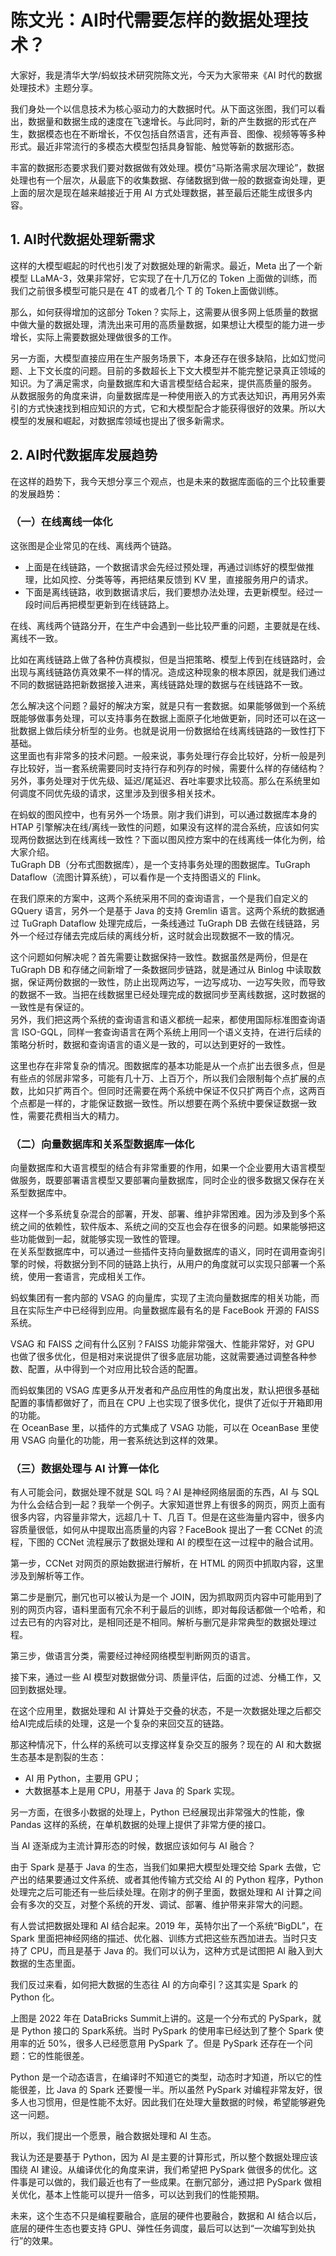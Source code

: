 # 陈文光：AI时代需要怎样的数据处理技术？

大家好，我是清华大学/蚂蚁技术研究院陈文光，今天为大家带来《AI 时代的数据处理技术》主题分享。

我们身处一个以信息技术为核心驱动力的大数据时代。从下面这张图，我们可以看出，数据量和数据生成的速度在飞速增长。与此同时，新的产生数据的形式在产生，数据模态也在不断增长，不仅包括自然语言，还有声音、图像、视频等等多种形式。最近非常流行的多模态大模型包括具身智能、触觉等新的数据形态。

丰富的数据形态要求我们要对数据做有效处理。模仿“马斯洛需求层次理论”，数据处理也有一个层次，从最底下的收集数据、存储数据到做一般的数据查询处理，更上面的层次是现在越来越接近于用 AI 方式处理数据，甚至最后还能生成很多内容。

## 1. AI时代数据处理新需求

这样的大模型崛起的时代也引发了对数据处理的新需求。最近，Meta 出了一个新模型 LLaMA-3，效果非常好，它实现了在十几万亿的 Token 上面做的训练，而我们之前很多模型可能只是在 4T 的或者几个 T 的 Token上面做训练。

那么，如何获得增加的这部分 Token？实际上，这需要从很多网上低质量的数据中做大量的数据处理，清洗出来可用的高质量数据，如果想让大模型的能力进一步增长，实际上需要数据处理做很多的工作。

另一方面，大模型直接应用在生产服务场景下，本身还存在很多缺陷，比如幻觉问题、上下文长度的问题。目前的多数超长上下文大模型并不能完整记录真正领域的知识。为了满足需求，向量数据库和大语言模型结合起来，提供高质量的服务。  
从数据服务的角度来讲，向量数据库是一种使用嵌入的方式表达知识，再用另外索引的方式快速找到相应知识的方式，它和大模型配合才能获得很好的效果。所以大模型的发展和崛起，对数据库领域也提出了很多新需求。

## 2. AI时代数据库发展趋势

在这样的趋势下，我今天想分享三个观点，也是未来的数据库面临的三个比较重要的发展趋势：

### （一）在线离线一体化

这张图是企业常见的在线、离线两个链路。

- 上面是在线链路，一个数据请求会先经过预处理，再通过训练好的模型做推理，比如风控、分类等等，再把结果反馈到 KV 里，直接服务用户的请求。
- 下面是离线链路，收到数据请求后，我们要想办法处理，去更新模型。经过一段时间后再把模型更新到在线链路上。

在线、离线两个链路分开，在生产中会遇到一些比较严重的问题，主要就是在线、离线不一致。

比如在离线链路上做了各种仿真模拟，但是当把策略、模型上传到在线链路时，会出现与离线链路仿真效果不一样的情况。造成这种现象的根本原因，就是我们通过不同的数据链路把新数据接入进来，离线链路处理的数据与在线链路不一致。

怎么解决这个问题？最好的解决方案，就是只有一套数据。如果能够做到一个系统既能够做事务处理，可以支持事务在数据上面原子化地做更新，同时还可以在这一批数据上做后续分析型的业务。也就是说用一份数据给在线离线链路的一致性打下基础。  
这里面也有非常多的技术问题。一般来说，事务处理行存会比较好，分析一般是列存比较好，当一套系统需要同时支持行存和列存的时候，需要什么样的存储结构？另外，事务处理对于优先级、延迟/尾延迟、吞吐率要求比较高。那么在系统里如何调度不同优先级的请求，这里涉及到很多相关技术。

在蚂蚁的图风控中，也有另外一个场景。刚才我们讲到，可以通过数据库本身的 HTAP 引擎解决在线/离线一致性的问题，如果没有这样的混合系统，应该如何实现两份数据达到在线离线一致性？下面以图风控方案中的在线离线一体化为例，给大家介绍。  
TuGraph DB（分布式图数据库），是一个支持事务处理的图数据库。TuGraph Dataflow（流图计算系统），可以看作是一个支持图语义的 Flink。

在我们原来的方案中，这两个系统采用不同的查询语言，一个是我们自定义的 GQuery 语言，另外一个是基于 Java 的支持 Gremlin 语言。这两个系统的数据通过 TuGraph Dataflow 处理完成后，一条线通过 TuGraph DB 去做在线链路，另外一个经过存储去完成后续的离线分析，这时就会出现数据不一致的情况。

这个问题如何解决呢？首先需要让数据保持一致性。数据虽然是两份，但是在TuGraph DB 和存储之间新增了一条数据同步链路，就是通过从 Binlog 中读取数据，保证两份数据的一致性，防止出现两边写，一边写成功、一边写失败，而导致的数据不一致。当把在线数据里已经处理完成的数据同步至离线数据，这时数据的一致性是有保证的。  
另外，我们把这两个系统的查询语言和语义都统一起来，都使用国际标准图查询语言 ISO-GQL，同样一套查询语言在两个系统上用同一个语义支持，在进行后续的策略分析时，数据和查询语言的语义是一致的，可以达到更好的一致性。

这里也存在非常复杂的情况。图数据库的基本功能是从一个点扩出去很多点，但是有些点的邻居非常多，可能有几十万、上百万个，所以我们会限制每个点扩展的点数，比如只扩两百个。但同时还需要在两个系统中保证不仅只扩两百个点，这两百个点都是一样的，才能保证数据一致性。所以想要在两个系统中要保证数据一致性，需要花费相当大的精力。

### （二）向量数据库和关系型数据库一体化

向量数据库和大语言模型的结合有非常重要的作用，如果一个企业要用大语言模型做服务，既要部署语言模型又要部署向量数据库，同时企业的很多数据又保存在关系型数据库中。

这样一个多系统复杂混合的部署，开发、部署、维护非常困难。因为涉及到多个系统之间的依赖性，软件版本、系统之间的交互也会存在很多的问题。如果能够把这些功能做到一起，就能够实现一致性的管理。  
在关系型数据库中，可以通过一些插件支持向量数据库的语义，同时在调用查询引擎的时候，将数据分到不同的链路上执行，从用户的角度就可以实现只部署一个系统，使用一套语言，完成相关工作。

蚂蚁集团有一套内部的 VSAG 的向量库，实现了主流向量数据库的相关功能，而且在实际生产中已经得到应用。向量数据库最有名的是 FaceBook 开源的 FAISS 系统。

VSAG 和 FAISS 之间有什么区别？FAISS 功能非常强大、性能非常好，对 GPU 也做了很多优化，但是相对来说提供了很多底层功能，这就需要通过调整各种参数、配置，从中得到一个对应用比较合适的配置。

而蚂蚁集团的 VSAG 库更多从开发者和产品应用性的角度出发，默认把很多基础配置的事情都做好了，而且在 CPU 上也实现了很多优化，提供了近似于开箱即用的功能。  
在 OceanBase 里，以插件的方式集成了 VSAG 功能，可以在 OceanBase 里使用 VSAG 向量化的功能，用一套系统达到这样的效果。

### （三）数据处理与 AI 计算一体化

有人可能会问，数据处理不就是 SQL 吗？AI 是神经网络层面的东西，AI 与 SQL 为什么会结合到一起？我举一个例子。大家知道世界上有很多的网页，网页上面有很多内容，内容量非常大，远超几十 T、几百 T。但是在这些海量内容中，很多内容质量很低，如何从中提取出高质量的内容？FaceBook 提出了一套 CCNet 的流程，下图的 CCNet 流程展示了数据处理和 AI 的模型在这一过程中的融合试用。

第一步，CCNet 对网页的原始数据进行解析，在 HTML 的网页中抓取内容，这里涉及到解析等工作。

第二步是删冗，删冗也可以被认为是一个 JOIN，因为抓取网页内容中可能用到了别的网页内容，语料里面有冗余不利于最后的训练，即对每段话都做一个哈希，和过去已有的内容对比，是相同还是不相同。解析与删冗是非常典型的数据处理过程。

第三步，做语言分类，需要经过神经网络模型判断网页的语言。

接下来，通过一些 AI 模型对数据做分词、质量评估，后面的过滤、分桶工作，又回到数据处理。

在这个应用里，数据处理和 AI 计算处于交叠的状态，不是一次数据处理之后都交给AI完成后续的处理，这是一个复杂的来回交互的链路。

那这种情况下，什么样的系统可以支撑这样复杂交互的服务？现在的 AI 和大数据生态基本是割裂的生态：

- AI 用 Python，主要用 GPU；
- 大数据基本上是用 CPU，用基于 Java 的 Spark 实现。

另一方面，在很多小数据的处理上，Python 已经展现出非常强大的性能，像 Pandas 这样的系统，在单机数据的处理上提供了非常方便的接口。

当 AI 逐渐成为主流计算形态的时候，数据应该如何与 AI 融合？

由于 Spark 是基于 Java 的生态，当我们如果把大模型处理交给 Spark 去做，它产出的结果要通过文件系统、或者其他传输方式交给 AI 的 Python 程序，Python 处理完之后可能还有一些后续处理。在刚才的例子里面，数据处理和 AI 计算之间会有多次的交互，对整个系统的开发、调试、部署、维护带来非常大的问题。

有人尝试把数据处理和 AI 结合起来。2019 年，英特尔出了一个系统“BigDL”，在 Spark 里面把神经网络的描述、优化器、训练方式把这些东西加进去。当时只支持了 CPU，而且是基于 Java 的。我们可以认为，这种方式是试图把 AI 融入到大数据的生态里面。

我们反过来看，如何把大数据的生态往 AI 的方向牵引？这其实是 Spark 的 Python 化。

上图是 2022 年在 DataBricks Summit上讲的。这是一个分布式的 PySpark，就是 Python 接口的 Spark系统。当时 PySpark 的使用率已经达到了整个 Spark 使用率的近 50%，很多人已经愿意用 PySpark 了。但是 PySpark 还存在一个问题：它的性能很差。

Python 是一个动态语言，在编译时不知道它的类型，动态时才知道，所以它的性能很差，比 Java 的 Spark 还要慢一半。所以虽然 PySpark 对编程非常友好，很多人也习惯用，但是性能不太好。因此我们在处理大量数据的时候，希望能够避免这一问题。

所以，我们提出一个愿景，融合数据处理和 AI 生态。

我认为还是要基于 Python，因为 AI 是主要的计算形式，所以整个数据处理应该围绕 AI 建设。从编译优化的角度来讲，我们希望把 PySpark 做很多的优化。这件事是可以做的，我们最近也有了一些成果。在删冗部分，通过把 PySpark 做相关优化，基本上性能可以提升一倍多，可以达到我们的性能预期。

未来，这个生态不只是编程要融合，底层的硬件也要融合，数据和 AI 结合以后，底层的硬件生态也要支持 GPU、弹性任务调度，最后可以达到“一次编写到处执行”的效果。


